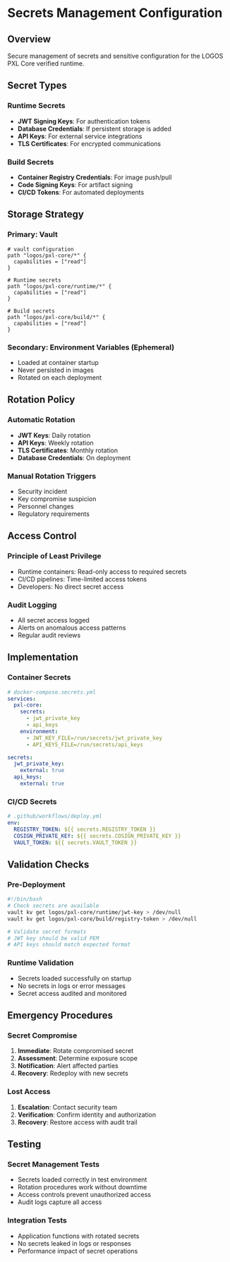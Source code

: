 # Secrets Management Configuration

## Overview
Secure management of secrets and sensitive configuration for the LOGOS PXL Core verified runtime.

## Secret Types

### Runtime Secrets
- **JWT Signing Keys**: For authentication tokens
- **Database Credentials**: If persistent storage is added
- **API Keys**: For external service integrations
- **TLS Certificates**: For encrypted communications

### Build Secrets
- **Container Registry Credentials**: For image push/pull
- **Code Signing Keys**: For artifact signing
- **CI/CD Tokens**: For automated deployments

## Storage Strategy

### Primary: Vault
```hcl
# vault configuration
path "logos/pxl-core/*" {
  capabilities = ["read"]
}

# Runtime secrets
path "logos/pxl-core/runtime/*" {
  capabilities = ["read"]
}

# Build secrets
path "logos/pxl-core/build/*" {
  capabilities = ["read"]
}
```

### Secondary: Environment Variables (Ephemeral)
- Loaded at container startup
- Never persisted in images
- Rotated on each deployment

## Rotation Policy

### Automatic Rotation
- **JWT Keys**: Daily rotation
- **API Keys**: Weekly rotation
- **TLS Certificates**: Monthly rotation
- **Database Credentials**: On deployment

### Manual Rotation Triggers
- Security incident
- Key compromise suspicion
- Personnel changes
- Regulatory requirements

## Access Control

### Principle of Least Privilege
- Runtime containers: Read-only access to required secrets
- CI/CD pipelines: Time-limited access tokens
- Developers: No direct secret access

### Audit Logging
- All secret access logged
- Alerts on anomalous access patterns
- Regular audit reviews

## Implementation

### Container Secrets
```yaml
# docker-compose.secrets.yml
services:
  pxl-core:
    secrets:
      - jwt_private_key
      - api_keys
    environment:
      - JWT_KEY_FILE=/run/secrets/jwt_private_key
      - API_KEYS_FILE=/run/secrets/api_keys

secrets:
  jwt_private_key:
    external: true
  api_keys:
    external: true
```

### CI/CD Secrets
```yaml
# .github/workflows/deploy.yml
env:
  REGISTRY_TOKEN: ${{ secrets.REGISTRY_TOKEN }}
  COSIGN_PRIVATE_KEY: ${{ secrets.COSIGN_PRIVATE_KEY }}
  VAULT_TOKEN: ${{ secrets.VAULT_TOKEN }}
```

## Validation Checks

### Pre-Deployment
```bash
#!/bin/bash
# Check secrets are available
vault kv get logos/pxl-core/runtime/jwt-key > /dev/null
vault kv get logos/pxl-core/build/registry-token > /dev/null

# Validate secret formats
# JWT key should be valid PEM
# API keys should match expected format
```

### Runtime Validation
- Secrets loaded successfully on startup
- No secrets in logs or error messages
- Secret access audited and monitored

## Emergency Procedures

### Secret Compromise
1. **Immediate**: Rotate compromised secret
2. **Assessment**: Determine exposure scope
3. **Notification**: Alert affected parties
4. **Recovery**: Redeploy with new secrets

### Lost Access
1. **Escalation**: Contact security team
2. **Verification**: Confirm identity and authorization
3. **Recovery**: Restore access with audit trail

## Testing

### Secret Management Tests
- Secrets loaded correctly in test environment
- Rotation procedures work without downtime
- Access controls prevent unauthorized access
- Audit logs capture all access

### Integration Tests
- Application functions with rotated secrets
- No secrets leaked in logs or responses
- Performance impact of secret operations
